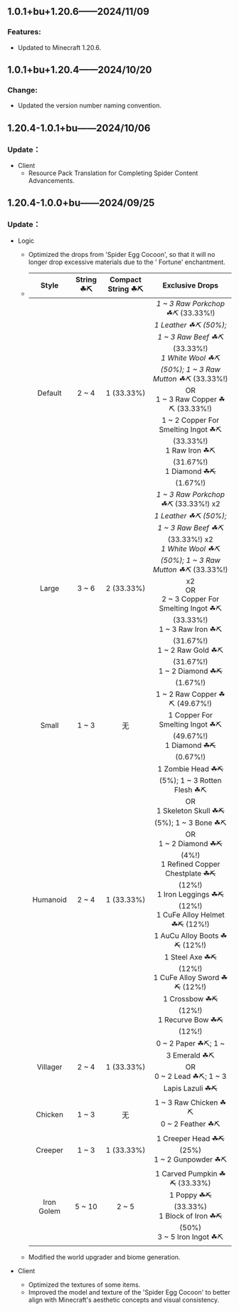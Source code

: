 ## 1.0.1+bu+1.20.6——2024/11/09

### Features:

- Updated to Minecraft 1.20.6.

## 1.0.1+bu+1.20.4——2024/10/20

### Change:

- Updated the version number naming convention.

## 1.20.4-1.0.1+bu——2024/10/06

### Update：

- Client
	- Resource Pack Translation for Completing Spider Content Advancements.

## 1.20.4-1.0.0+bu——2024/09/25

### Update：

- Logic
	- Optimized the drops from 'Spider Egg Cocoon', so that it will no longer drop excessive materials due to the '
	  Fortune' enchantment.
	- |   Style    | String ☘⛏ | Compact String ☘⛏ |                                                                                                                                                                                                                 Exclusive Drops                                                                                                                                                                                                                  |
      |:----------:|:---------:|:-----------------:|:------------------------------------------------------------------------------------------------------------------------------------------------------------------------------------------------------------------------------------------------------------------------------------------------------------------------------------------------------------------------------------------------------------------------------------------------:|
	  |  Default   |   2 ~ 4   |    1 (33.33%)     |                                                                   *1 ~ 3 Raw Porkchop ☘⛏* (33.33%!) <br> *1 Leather ☘⛏ (50%); 1 ~ 3 Raw Beef ☘⛏* (33.33%!) <br> *1 White Wool ☘⛏ (50%); 1 ~ 3 Raw Mutton ☘⛏* (33.33%!) <br>OR<br> 1 ~ 3 Raw Copper ☘⛏ (33.33%!) <br> 1 ~ 2 Copper For Smelting Ingot ☘⛏ (33.33%!) <br> 1 Raw Iron ☘⛏ (31.67%!) <br> 1 Diamond ~~☘⛏~~ (1.67%!)                                                                    |
	  |   Large    |   3 ~ 6   |    2 (33.33%)     |                                                            *1 ~ 3 Raw Porkchop ☘⛏* (33.33%!) x2 <br> *1 Leather ☘⛏ (50%); 1 ~ 3 Raw Beef ☘⛏* (33.33%!) x2 <br> *1 White Wool ☘⛏ (50%); 1 ~ 3 Raw Mutton ☘⛏* (33.33%!) x2 <br>OR<br> 2 ~ 3 Copper For Smelting Ingot ☘⛏ (33.33%!) <br> 1 ~ 3 Raw Iron ☘⛏ (31.67%!) <br> 1 ~ 2 Raw Gold ☘⛏ (31.67%!) <br> 1 ~ 2 Diamond ~~☘⛏~~ (1.67%!)                                                            |
	  |   Small    |   1 ~ 3   |         无         |                                                                                                                                                                    1 ~ 2 Raw Copper ☘⛏ (49.67%!) <br> 1 Copper For Smelting Ingot ☘⛏ (49.67%!) <br> 1 Diamond ~~☘⛏~~ (0.67%!)                                                                                                                                                                    |
	  |  Humanoid  |   2 ~ 4   |    1 (33.33%)     | 1 Zombie Head ~~☘⛏~~ (5%); 1 ~ 3 Rotten Flesh ☘⛏ <br>OR<br> 1 Skeleton Skull ~~☘⛏~~ (5%); 1 ~ 3 Bone ☘⛏ <br>OR<br> 1 ~ 2 Diamond ~~☘⛏~~ (4%!) <br> 1 Refined Copper Chestplate ~~☘⛏~~ (12%!) <br> 1 Iron Leggings ~~☘⛏~~ (12%!) <br> 1 CuFe Alloy Helmet ~~☘⛏~~ (12%!) <br> 1 AuCu Alloy Boots ~~☘⛏~~ (12%!) <br> 1 Steel Axe ~~☘⛏~~ (12%!) <br> 1 CuFe Alloy Sword ~~☘⛏~~ (12%!) <br> 1 Crossbow ~~☘⛏~~ (12%!) <br> 1 Recurve Bow ~~☘⛏~~ (12%!) |
	  |  Villager  |   2 ~ 4   |    1 (33.33%)     |                                                                                                                                                                               0 ~ 2 Paper ☘⛏; 1 ~ 3 Emerald ☘⛏ <br>OR<br> 0 ~ 2 Lead ☘⛏; 1 ~ 3 Lapis Lazuli ~~☘⛏~~                                                                                                                                                                               |
	  |  Chicken   |   1 ~ 3   |         无         |                                                                                                                                                                                                    1 ~ 3 Raw Chicken ☘⛏ <br> 0 ~ 2 Feather ☘⛏                                                                                                                                                                                                    |
	  |  Creeper   |   1 ~ 3   |    1 (33.33%)     |                                                                                                                                                                                               1 Creeper Head ~~☘⛏~~ (25%) <br> 1 ~ 2 Gunpowder ☘⛏                                                                                                                                                                                                |
	  | Iron Golem |  5 ~ 10   |       2 ~ 5       |                                                                                                                                                             1 Carved Pumpkin ~~☘⛏~~ (33.33%) <br> 1 Poppy ~~☘⛏~~ (33.33%) <br> 1 Block of Iron ~~☘⛏~~ (50%) <br> 3 ~ 5 Iron Ingot ☘⛏                                                                                                                                                             |
	- Modified the world upgrader and biome generation.

- Client
	- Optimized the textures of some items.
	- Improved the model and texture of the 'Spider Egg Cocoon' to better align with Minecraft's aesthetic concepts and
	  visual consistency.